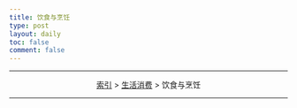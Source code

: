 ```yaml
---
title: 饮食与烹饪
type: post
layout: daily
toc: false
comment: false
---
```

---
<span><center>[索引](/gknows/index) > [生活消费](/gknows/生活消费) > 饮食与烹饪</center></span>

---
